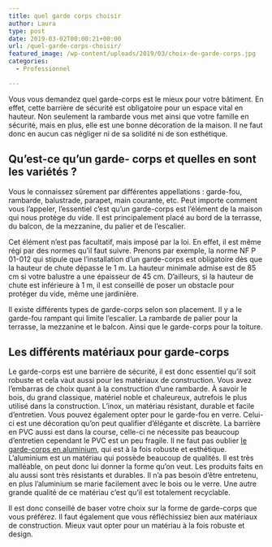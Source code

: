 ```yaml
---
title: quel garde corps choisir
author: Laura
type: post
date: 2019-03-02T00:00:21+00:00
url: /quel-garde-corps-choisir/
featured_image: /wp-content/uploads/2019/03/choix-de-garde-corps.jpg
categories:
  - Professionnel

---
```

Vous vous demandez quel garde-corps est le mieux pour votre bâtiment. En effet, cette barrière de sécurité est obligatoire pour un espace vital en hauteur. Non seulement la rambarde vous met ainsi que votre famille en sécurité, mais en plus, elle est une bonne décoration de la maison. Il ne faut donc en aucun cas négliger ni de sa solidité ni de son esthétique.



## Qu’est-ce qu’un garde- corps et quelles en sont les variétés ?



Vous le connaissez sûrement par différentes appellations : garde-fou, rambarde, balustrade, parapet, main courante, etc. Peut importe comment vous l’appeler, l’essentiel c’est qu’un garde-corps est l’élément de la maison qui nous protège du vide. Il est principalement placé au bord de la terrasse, du balcon, de la mezzanine, du palier et de l’escalier.

Cet élément n’est pas facultatif, mais imposé par la loi. En effet, il est même régi par des normes qu’il faut suivre. Prenons par exemple, la norme NF P 01-012 qui stipule que l’installation d’un garde-corps est obligatoire dès que la hauteur de chute dépasse le 1 m. La hauteur minimale admise est de 85 cm si votre balustre a une épaisseur de 45 cm. D’ailleurs, si la hauteur de chute est inférieure à 1 m, il est conseillé de poser un obstacle pour protéger du vide, même une jardinière.

Il existe différents types de garde-corps selon son placement. Il y a le garde-fou rampant qui limite l’escalier. La rambarde de palier pour la terrasse, la mezzanine et le balcon. Ainsi que le garde-corps pour la toiture.



## Les différents matériaux pour garde-corps



Le garde-corps est une barrière de sécurité, il est donc essentiel qu’il soit robuste et cela vaut aussi pour les matériaux de construction. Vous avez l’embarras de choix quant à la construction d’une rambarde. À savoir le bois, du grand classique, matériel noble et chaleureux, autrefois le plus utilisé dans la construction. L’inox, un matériau résistant, durable et facile d’entretien. Vous pouvez également opter pour le garde-fou en verre. Celui-ci est une décoration qu’on peut qualifier d’élégante et discrète. La barrière en PVC aussi est dans la course, celle-ci ne nécessite pas beaucoup d’entretien cependant le PVC est un peu fragile. Il ne faut pas oublier <a href="https://www.mistermenuiserie.com/cloture-et-brise-vue/garde-corps.html" target="_blank">le garde-corps en aluminium</a>, qui est à la fois robuste et esthétique. L’aluminium est un matériau qui possède beaucoup de qualités. Il est très malléable, on peut donc lui donner la forme qu’on veut. Les produits faits en alu aussi sont très résistants et durables. Il n’a pas besoin d’être entretenu, en plus l’aluminium se marie facilement avec le bois ou le verre. Une autre grande qualité de ce matériau c’est qu’il est totalement recyclable.

Il est donc conseillé de baser votre choix sur la forme de garde-corps que vous préférez. Il faut également que vous réfléchissiez bien aux matériaux de construction. Mieux vaut opter pour un matériau à la fois robuste et design.